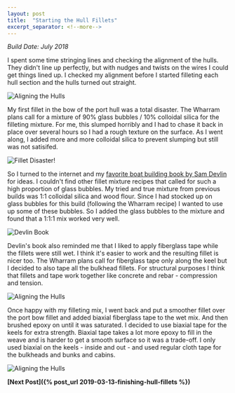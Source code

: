 ```yaml
---
layout: post
title:  "Starting the Hull Fillets"
excerpt_separator: <!--more-->
---
```


*Build Date: July 2018*

I spent some time stringing lines and checking the alignment of the hulls. They didn't line up perfectly, but with nudges and twists on the wires I could get things lined up. I checked my alignment before I started filleting each hull section and the hulls turned out straight.

<!--more-->

![Aligning the Hulls](/assets/images/fillets-align.jpg)

My first fillet in the bow of the port hull was a total disaster. The Wharram plans call for a mixture of 90% glass bubbles / 10% colloidal silica for the filleting mixture. For me, this slumped horribly and I had to chase it back in place over several hours so I had a rough texture on the surface. As I went along, I added more and more colloidal silica to prevent slumping but still was not satisifed.

![Fillet Disaster!](/assets/images/fillets-poor.jpg)

So I turned to the internet and my [favorite boat building book by Sam Devlin](www.amazon.com/Devlins-Boatbuilding-Build-Stitch-Glue/dp/0071579907/ref=sr_1_1) for ideas. I couldn't find other fillet mixture recipes that called for such a high proportion of glass bubbles. My tried and true mixture from previous builds was 1:1 colloidal silica and wood flour. Since I had stocked up on glass bubbles for this build (following the Wharram recipe) I wanted to use up some of these bubbles. So I added the glass bubbles to the mixture and found that a 1:1:1 mix worked very well.

![Devlin Book](/assets/images/fillets-book.jpg)

Devlin's book also reminded me that I liked to apply fiberglass tape while the fillets were still wet. I think it's easier to work and the resulting fillet is nicer too. The Wharram plans call for fiberglass tape only along the keel but I decided to also tape all the bulkhead fillets. For structural purposes I think that fillets and tape work together like concrete and rebar - compression and tension.

![Aligning the Hulls](/assets/images/fillets-tape.jpg)

Once happy with my filleting mix, I went back and put a smoother fillet over the port bow fillet and added biaxial fiberglass tape to the wet mix. And then brushed epoxy on until it was saturated. I decided to use biaxial tape for the keels for extra strength. Biaxial tape takes a lot more epoxy to fill in the weave and is harder to get a smooth surface so it was a trade-off. I only used biaxial on the keels - inside and out - and used regular cloth tape for the bulkheads and bunks and cabins.

![Aligning the Hulls](/assets/images/fillets-done.jpg)

**[Next Post]({% post_url 2019-03-13-finishing-hull-fillets %})**
